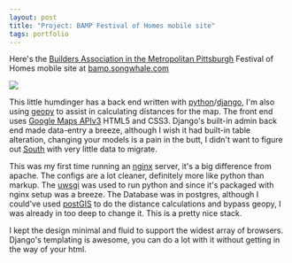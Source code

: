 ```yaml
---
layout: post
title: "Project: BAMP Festival of Homes mobile site"
tags: portfolio
---
```



Here's the [Builders Association in the Metropolitan
Pittsburgh](http://www.pghhomebuilders.com/) Festival of Homes mobile site at
[bamp.songwhale.com](http://bamp.songwhale.com)<!--more--> 

[![](http://2.bp.blogspot.com/--9bknh6sbAA/Ttke0KomNGI/AAAAAAAAAz0/On-M0zfzX5U/s320/BAMP-screenshots_01.jpg)](http://2.bp.blogspot.com/--9bknh6sbAA/Ttke0KomNGI/AAAAAAAAAz0/On-M0zfzX5U/s1600/BAMP-screenshots_01.jpg)

This little humdinger has a back end written with
[python](http://python.org/)/[django](https://www.djangoproject.com/), I'm
also using [geopy](http://code.google.com/p/geopy/) to assist in calculating
distances for the map. The front end uses [Google Maps
APIv3](http://code.google.com/apis/maps/documentation/javascript/) HTML5 and
CSS3. Django's built-in admin back end made data-entry a breeze, although I
wish it had built-in table alteration, changing your models is a pain in the
butt, I didn't want to figure out [South](http://south.aeracode.org/) with
very little data to migrate.

This was my first time running an [nginx](http://nginx.org/) server, it's a
big difference from apache. The configs are a lot cleaner, definitely more
like python than markup. The [uwsgi](http://projects.unbit.it/uwsgi/) was used
to run python and since it's packaged with nginx setup was a breeze. The
Database was in postgres, although I could've used
[postGIS](http://postgis.refractions.net/) to do the distance calculations and
bypass geopy, I was already in too deep to change it. This is a pretty nice
stack.

I kept the design minimal and fluid to support the widest array of browsers.
Django's templating is awesome, you can do a lot with it without getting in
the way of your html.
